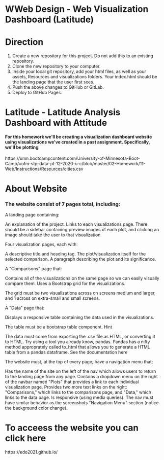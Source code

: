 # WWeb Design - Web Visualization Dashboard (Latitude)
<h1>Direction</h1>
<ol>
<li>Create a new repository for this project. Do not add this to an existing repository.</li>


<li>Clone the new repository to your computer.</li>


<li>Inside your local git repository, add your html files, as well as your assets, Resources and visualizations folders. Your index.html should be the landing page that the user first sees.</li>


<li>Push the above changes to GitHub or GitLab.</li>


<li>Deploy to GitHub Pages.</li>
</ol>
<h1>Latitude - Latitude Analysis Dashboard with Attitude</>
  
  <h4>For this homework we'll be creating a visualization dashboard website using visualizations we've created in a past assignment. Specifically, we'll be plotting</h4> <p>https://umn.bootcampcontent.com/University-of-Minnesota-Boot-Camp/uofm-stp-data-pt-12-2020-u-c/blob/master/02-Homework/11-Web/Instructions/Resources/cities.csv</p>
  
  <h1> About Website</h1>
  <h3>The website  consist of 7 pages total, including:</h3>
  A landing page containing:

An explanation of the project.
Links to each visualizations page. There should be a sidebar containing preview images of each plot, and clicking an image should take the user to that visualization.


Four visualization pages, each with:

A descriptive title and heading tag.
The plot/visualization itself for the selected comparison.
A paragraph describing the plot and its significance.


A "Comparisons" page that:

Contains all of the visualizations on the same page so we can easily visually compare them.
Uses a Bootstrap grid for the visualizations.

The grid must be two visualizations across on screens medium and larger, and 1 across on extra-small and small screens.




A "Data" page that:

Displays a responsive table containing the data used in the visualizations.

The table must be a bootstrap table component. Hint

The data must come from exporting the .csv file as HTML, or converting it to HTML. Try using a tool you already know, pandas. Pandas has a nifty method approprately called to_html that allows you to generate a HTML table from a pandas dataframe. See the documentation here






The website must, at the top of every page, have a navigation menu that:

Has the name of the site on the left of the nav which allows users to return to the landing page from any page.
Contains a dropdown menu on the right of the navbar named "Plots" that provides a link to each individual visualization page.
Provides two more text links on the right: "Comparisons," which links to the comparisons page, and "Data," which links to the data page.
Is responsive (using media queries). The nav must have similar behavior as the screenshots "Navigation Menu" section (notice the background color change).


<h1> To acceess the website you can click here</h1>
https://edo2021.github.io/
